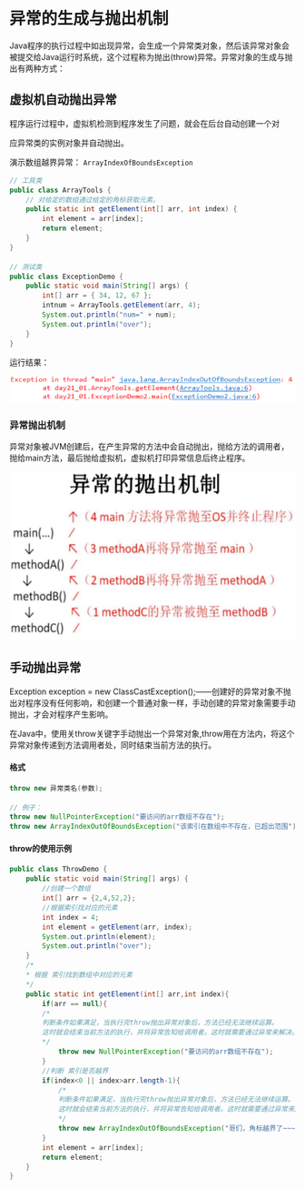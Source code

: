 # 异常的生成与抛出机制

Java程序的执行过程中如出现异常，会生成一个异常类对象，然后该异常对象会被提交给Java运行时系统，这个过程称为抛出(throw)异常。异常对象的生成与抛出有两种方式： 

## 虚拟机自动抛出异常

程序运行过程中，虚拟机检测到程序发生了问题，就会在后台自动创建一个对

应异常类的实例对象并自动抛出。 

演示数组越界异常： `ArrayIndexOfBoundsException` 

```java
// 工具类
public class ArrayTools {
    // 对给定的数组通过给定的角标获取元素。
    public static int getElement(int[] arr, int index) {
        int element = arr[index];
        return element;
    }
}

// 测试类
public class ExceptionDemo {
    public static void main(String[] args) {
        int[] arr = { 34, 12, 67 };
        intnum = ArrayTools.getElement(arr, 4);
        System.out.println("num=" + num);
        System.out.println("over");
    }
}
```

运行结果：

![image.png](_images/1599476615891-bf98cf6e-b786-4108-8733-b5de2c72382c.png)

### 异常抛出机制

异常对象被JVM创建后，在产生异常的方法中会自动抛出，抛给方法的调用者，抛给main方法，最后抛给虚拟机，虚拟机打印异常信息后终止程序。 

![image.png](_images/1599476636470-7cebd38d-6203-45c1-b18f-6fcf9cd13f4c.png)



## 手动抛出异常

Exception exception = new ClassCastException();——创建好的异常对象不抛出对程序没有任何影响，和创建一个普通对象一样，手动创建的异常对象需要手动抛出，才会对程序产生影响。

在Java中，使用关throw关键字手动抛出一个异常对象,throw用在方法内，将这个异常对象传递到方法调用者处，同时结束当前方法的执行。 

#### 格式

```java
throw new 异常类名(参数);

// 例子：
throw new NullPointerException("要访问的arr数组不存在");
throw new ArrayIndexOutOfBoundsException("该索引在数组中不存在，已超出范围");
```

#### throw的使用示例

```java
public class ThrowDemo {
    public static void main(String[] args) {
        //创建一个数组
        int[] arr = {2,4,52,2};
        //根据索引找对应的元素
        int index = 4;
        int element = getElement(arr, index);
        System.out.println(element);
        System.out.println("over");
    }
    /*
    * 根据 索引找到数组中对应的元素
    */
    public static int getElement(int[] arr,int index){
        if(arr == null){
        /*
        判断条件如果满足，当执行完throw抛出异常对象后，方法已经无法继续运算。
        这时就会结束当前方法的执行，并将异常告知给调用者。这时就需要通过异常来解决。
        */
            throw new NullPointerException("要访问的arr数组不存在");
        }
        //判断 索引是否越界
        if(index<0 || index>arr.length-1){
            /*
            判断条件如果满足，当执行完throw抛出异常对象后，方法已经无法继续运算。
            这时就会结束当前方法的执行，并将异常告知给调用者。这时就需要通过异常来解决。
            */
            throw new ArrayIndexOutOfBoundsException("哥们，角标越界了~~~");
        }
        int element = arr[index];
        return element;
    }
}
```